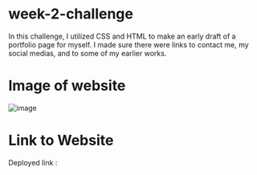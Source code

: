 # week-2-challenge

In this challenge, I utilized CSS and HTML to make an early draft of a portfolio page for myself. I made sure there were links to contact me, my social medias, and to some of my earlier works.

# Image of website
![image](https://user-images.githubusercontent.com/108911520/208752516-96d359ab-276d-439f-9ddf-cd765e77fe27.png)

# Link to Website
Deployed link :

